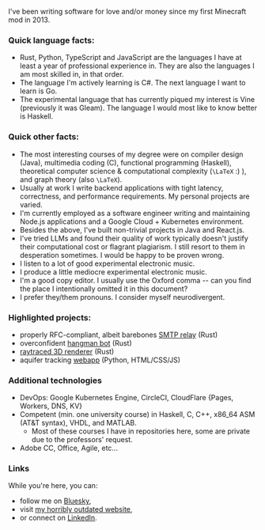 I've been writing software for love and/or money since my first Minecraft mod in 2013. 

### Quick language facts:
- Rust, Python, TypeScript and JavaScript are the languages I have at least a year of professional experience in. They are also the languages I am most skilled in, in that order.  
- The language I'm actively learning is C#. The next language I want to learn is Go.  
- The experimental language that has currently piqued my interest is Vine (previously it was Gleam). The language I would most like to know better is Haskell.  

### Quick other facts:
- The most interesting courses of my degree were on compiler design (Java), multimedia coding (C), functional programming (Haskell), theoretical computer science & computational complexity (`\LaTeX` :) ), and graph theory (also `\LaTeX`).  
- Usually at work I write backend applications with tight latency, correctness, and performance requirements. My personal projects are varied.
- I'm currently employed as a software engineer writing and maintaining Node.js applications and a Google Cloud + Kubernetes environment.
- Besides the above, I've built non-trivial projects in Java and React.js.
- I've tried LLMs and found their quality of work typically doesn't justify their computational cost or flagrant plagiarism. I still resort to them in desperation sometimes. I would be happy to be proven wrong.
- I listen to a lot of good experimental electronic music.
- I produce a little mediocre experimental electronic music.
- I'm a good copy editor. I usually use the Oxford comma -- can you find the place I intentionally omitted it in this document?
- I prefer they/them pronouns. I consider myself neurodivergent.

### Highlighted projects:
- properly RFC-compliant, albeit barebones [SMTP relay](https://github.com/mademast/sail) (Rust)
- overconfident [hangman bot](https://github.com/novedevo/lose_at_hangman_rs) (Rust)
- [raytraced 3D renderer](https://github.com/novedevo/raytracer) (Rust)
- aquifer tracking [webapp](https://github.com/novedevo/watertable) (Python, HTML/CSS/JS)

### Additional technologies
- DevOps: Google Kubernetes Engine, CircleCI, CloudFlare {Pages, Workers, DNS, KV}
- Competent (min. one university course) in Haskell, C, C++, x86_64 ASM (AT&T syntax), VHDL, and MATLAB.
  - Most of these courses I have in repositories here, some are private due to the professors' request.
- Adobe CC, Office, Agile, etc...

### Links
While you're here, you can:
- follow me on [Bluesky](https://bsky.app/profile/nove.dev),
- visit [my horribly outdated website](https://nove.dev),
- or connect on [LinkedIn](https://linkedin.com/in/devon-burnham-7602751a5/).
